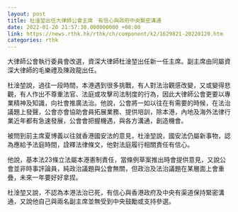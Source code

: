 ```yaml
---
layout: post
title: 杜淦堃出任大律師公會主席　有信心與政府中央緊密溝通
date: 2022-01-20 21:57:38.000000000 +08:00
link: https://news.rthk.hk/rthk/ch/component/k2/1629821-20220120.htm
categories: rthk
---
```


大律師公會執行委員會改選，資深大律師杜淦堃出任新一任主席。副主席由同屬資深大律師的毛樂禮及陳政龍出任。

杜淦堃說，過往一段時間，本港遇到很多挑戰，有人對法治觀感改變，又或變得悲觀，有人作出不尊重法官、法庭或攻擊司法制度的行為，因此大律師公會更要以專業精神及知識，向社會推廣法治。他說，公會將一如以往在有需要的時候，在法治議題上發聲，公會亦會協助會員拓展業務、提供培訓，除本港，內地及海外法律行業近年都有急速發展，公會會把握機遇，與各方溝通，創造機會。

被問到前主席夏博義以往就香港國安法的意見，杜淦堃說，國安法仍屬新事物，認為應給予法庭時間，詮釋法律條文，他對法庭履行相關責任有信心。

他說，基本法23條立法屬本港憲制責任，當條例草案推出時會提供意見，又說公會並非時事評論員，純政治議題與公會無關，但政治及法治議題在某層面上會重疊，未來一年要好好拿捏。

杜淦堃又說，不認為本港法治已死，有信心與香港政府及中央有渠道保持緊密溝通，又說他自己與兩名副主席並無受到中央鼓勵或支持參選。
